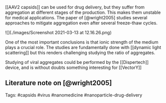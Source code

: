 [[AAV2 capsids]] can be used for drug delivery, but they suffer from aggregation at different stages of the production. This makes them unstable for medical applications. The paper of [@wright2005] studies several approaches to mitigate aggregation even after several freeze-thaw cycles. 

![](./images/Screenshot 2021-03-13 at 12.16.26.png)

One of the most important conclusions is that ionic strength of the medium plays a crucial role. The studies are fundamentally done with [[dynamic light scattering]] but this renders challenging studying the ratio of aggregates. 

Studying of viral aggregates could be performed by the [[Dispertech]] device, and is without doubts something interesting for [[VectorY]]


## Literature note on [@wright2005]

Tags: #capsids #virus #nanomedicine #nanoparticle-drug-delivery